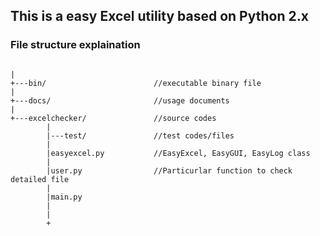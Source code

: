 ## This is a easy Excel utility based on Python 2.x

### File structure explaination
<pre><code>
|
+---bin/                        //executable binary file
|
+---docs/                       //usage documents
|
+---excelchecker/               //source codes
        |
        |---test/               //test codes/files
        |
        |easyexcel.py           //EasyExcel, EasyGUI, EasyLog class
        |
        |user.py                //Particurlar function to check detailed file
        |
        |main.py
        |
        |
        +
</code></pre>
